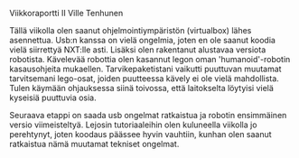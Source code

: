 ﻿Viikkoraportti II
Ville Tenhunen

Tällä viikolla olen saanut ohjelmointiympäristön (virtualbox) lähes asennettua. Usb:n kanssa on vielä ongelmia, joten en ole saanut koodia vielä siirrettyä NXT:lle asti. Lisäksi olen rakentanut alustavaa versiota robotista. Kävelevää robottia olen kasannut legon oman 'humanoid'-robotin kasausohjeita mukaellen. Tarvikepaketistani vaikutti puuttuvan muutamat tarvitsemani lego-osat, joiden puutteessa kävely ei ole vielä mahdollista. Tulen käymään ohjauksessa siinä toivossa, että laitokselta löytyisi vielä kyseisiä puuttuvia osia. 

Seuraava etappi on saada usb ongelmat ratkaistua ja robotin ensimmäinen versio viimeisteltyä. Lejosin tutoriaaleihin olen kuluneella viikolla jo perehtynyt, joten koodaus päässee hyvin vauhtiin, kunhan olen saanut ratkaistua nämä muutamat tekniset ongelmat.

